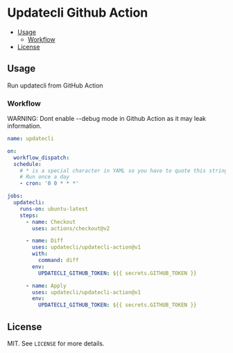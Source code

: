 # Updatecli Github Action

* [Usage](#usage)
  * [Workflow](#workflow)
* [License](#license)

## Usage

Run updatecli from GitHub Action

### Workflow

WARNING: Dont enable --debug mode in Github Action as it may leak information.

```yaml
name: updatecli

on:
  workflow_dispatch:
  schedule:
    # * is a special character in YAML so you have to quote this string
    # Run once a day
    - cron: '0 0 * * *'

jobs:
  updatecli:
    runs-on: ubuntu-latest
    steps:
      - name: Checkout
        uses: actions/checkout@v2

      - name: Diff
        uses: updatecli/updatecli-action@v1
        with:
          command: diff
        env:
          UPDATECLI_GITHUB_TOKEN: ${{ secrets.GITHUB_TOKEN }}

      - name: Apply
        uses: updatecli/updatecli-action@v1
        env:
          UPDATECLI_GITHUB_TOKEN: ${{ secrets.GITHUB_TOKEN }}
```

## License

MIT. See `LICENSE` for more details.
